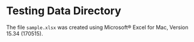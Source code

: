 Testing Data Directory
======================

The file `sample.xlsx` was created using Microsoft® Excel for Mac,
Version 15.34 (170515).
